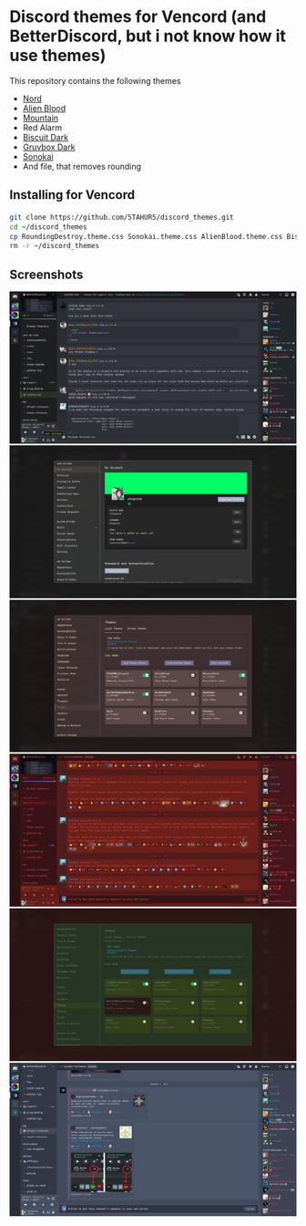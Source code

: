 # Discord themes for Vencord (and BetterDiscord, but i not know how it use themes)
This repository contains the following themes
- [Nord]
- [Alien Blood]
- [Mountain]
- Red Alarm
- [Biscuit Dark]
- [Gruvbox Dark]
- [Sonokai]
- And file, that removes rounding

## Installing for Vencord
```bash
git clone https://github.com/5TAHUR5/discord_themes.git
cd ~/discord_themes
cp RoundingDestroy.theme.css Sonokai.theme.css AlienBlood.theme.css BiscuitDark.theme.css GruvboxDark.theme.css Mountain.theme.css Nord.theme.css RedAlarm.theme.css ~/.config/Vencord/themes
rm -r ~/discord_themes
```

## Screenshots
![Sonokai](src/Sonokai.png)
![Mountain](src/Mountain.png)
![BiscuitDark](src/BiscuitDark.png)
![RedAlarm](src/RedAlarm.png)
![AlienBlood](src/AlienBlood.png)
![Nord](src/Nord.png)


   [Nord]: <https://www.nordtheme.com/>
   [Alien Blood]: <https://github.com/thomasabishop/alien-blood-vscode/>
   [Mountain]: <https://github.com/mountain-theme/Mountain/>
   [Biscuit Dark]: <https://github.com/Biscuit-Colorscheme/biscuit/>
   [Gruvbox Dark]: <https://github.com/morhetz/gruvbox/>
   [Sonokai]: <https://github.com/sainnhe/sonokai/>
